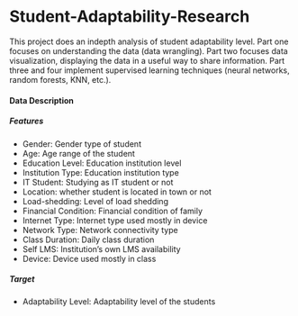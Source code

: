 # Student-Adaptability-Research

 This project does an indepth analysis of student adaptability level.  Part one focuses on understanding the data (data wrangling).  Part two focuses data visualization, displaying the data in a useful way to share information.  Part three and four implement supervised learning techniques (neural networks, random forests, KNN, etc.).

#### Data Description
##### Features
* Gender: Gender type of student
* Age: Age range of the student
* Education Level: Education institution level
* Institution Type: Education institution type
* IT Student: Studying as IT student or not
* Location: whether student is located in town or not
* Load-shedding: Level of load shedding
* Financial Condition: Financial condition of family
* Internet Type: Internet type used mostly in device
* Network Type: Network connectivity type
* Class Duration: Daily class duration
* Self LMS: Institution’s own LMS availability
* Device: Device used mostly in class

##### Target
* Adaptability Level: Adaptability level of the students
